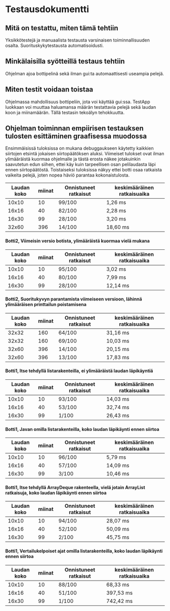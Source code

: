 # Testausdokumentti

## Mitä on testattu, miten tämä tehtiin
Yksikkötestejä ja manuaalista testausta varsinaisen toiminnallisuuden osalta. 
Suorituskykytestausta automatisoidusti.

## Minkälaisilla syötteillä testaus tehtiin
Ohjelman ajoa bottipelinä sekä ilman gui:ta automaattisesti useampia pelejä.

## Miten testit voidaan toistaa
Ohjelmassa mahdollisuus bottipeliin, jota voi käyttää gui:ssa.
TestApp luokkaan voi muuttaa haluamansa määrän testattavia pelejä sekä laudan koon ja miinamäärän. Tällä testasin tekoälyn tehokkuutta.

## Ohjelman toiminnan empiirisen testauksen tulosten esittäminen graafisessa muodossa
Ensimmäisissä tuloksissa on mukana debuggaukseen käytetty kaikkien siirtojen etsintä jokaisen siirtopäätöksen aluksi. 
Viimeiset tulokset ovat ilman ylimääräistä kuormaa ohjelmalle ja tästä erosta näkee jotakuinkin saavutetun edun siihen, 
ettei käy kuin tarpeellisen osan pelilaudasta läpi ennen siirtopäätöstä.
Toistaiseksi tuloksissa näkyy ettei botti osaa ratkaista vaikeita pelejä, joten nopea häviö parantaa kokonaistulosta.

Laudan koko | miinat | Onnistuneet ratkaisut | keskimääräinen ratkaisuaika |
------------|--------|-----------------------|-----------------------------|
10x10 | 10 | 99/100 | 1,26 ms |
16x16 | 40 | 82/100 | 2,28 ms |
16x30 | 99 | 28/100 | 3,2‬0 ms |
32x60 | 396 | 14/100 | 18,6‬0 ms |


#### Botti2, Viimeisin versio botista, ylimääräistä kuormaa vielä mukana
Laudan koko | miinat | Onnistuneet ratkaisut | keskimääräinen ratkaisuaika |
------------|--------|-----------------------|-----------------------------|
10x10 | 10 | 95/100 | 3,02 ms |
16x16 | 40 | 80/100 | 7,99 ms |
16x30 | 99 | 28/100 | 12,14‬ ms |

#### Botti2, Suoritukyvyn parantamista viimeiseen versioon, lähinnä ylimääräisen printtailun poistamisena
Laudan koko | miinat | Onnistuneet ratkaisut | keskimääräinen ratkaisuaika |
------------|--------|-----------------------|-----------------------------|
32x32 | 160 | 64/100 | 31,16 ms |
32x32 | 160 | 69/100 | 10,03 ms |
32x60 | 396 | 14/100 | 20,15‬ ms |
32x60 | 396 | 13/100 | ‬17,83 ms |

#### Botti1, Itse tehdyllä listarakenteilla, ei ylimääräistä laudan läpikäyntiä
Laudan koko | miinat | Onnistuneet ratkaisut | keskimääräinen ratkaisuaika |
------------|--------|-----------------------|-----------------------------|
10x10 | 10 | 93/100 | 14,03 ms |
16x16 | 40 | 53/100 | 32,74 ms |
16x30| 99 | 1/100 | 26,43‬ ms |

#### Botti1, Javan omilla listarakenteilla, koko laudan läpikäynti ennen siirtoa
Laudan koko | miinat | Onnistuneet ratkaisut | keskimääräinen ratkaisuaika |
------------|--------|-----------------------|-----------------------------|
10x10 | 10 | 96/100 | 5,79 ms |
16x16 | 40 | 57/100 | 14,09 ms |
16x30| 99 | 3/100 | 10,46‬ ms |

#### Botti1, Itse tehdyllä ArrayDeque rakenteella, vielä jotain ArrayList ratkaisuja, koko laudan läpikäynti ennen siirtoa
Laudan koko | miinat | Onnistuneet ratkaisut | keskimääräinen ratkaisuaika |
------------|--------|-----------------------|-----------------------------|
10x10 | 10 | 94/100 | 28,07 ms |
16x16 | 40 | 52/100 | 50,09 ms |
16x30| 99 | 2/100 | 45,75‬ ms |

#### Botti1, Vertailukelpoiset ajat omilla listarakenteilla, koko laudan läpikäynti ennen siirtoa
Laudan koko | miinat | Onnistuneet ratkaisut | keskimääräinen ratkaisuaika |
------------|--------|-----------------------|-----------------------------|
10x10 | 10 | 88/100 | 68,33 ms |
16x16 | 40 | 51/100 | 397,53 ms |
16x30| 99 | 1/100 | 742,42‬ ms |



